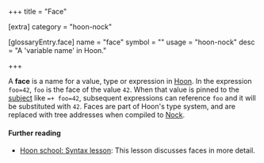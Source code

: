 +++
title = "Face"

[extra]
category = "hoon-nock"

[glossaryEntry.face]
name = "face"
symbol = ""
usage = "hoon-nock"
desc = "A 'variable name' in Hoon."

+++

A **face** is a name for a value, type or expression in
[Hoon](/glossary/hoon). In the expression `foo=42`, `foo` is the face
of the value `42`. When that value is pinned to the
[subject](/glossary/subject) like `=+ foo=42`, subsequent expressions
can reference `foo` and it will be substituted with `42`. Faces are part of
Hoon's type system, and are replaced with tree addresses when compiled to
[Nock](/glossary/nock).

#### Further reading

- [Hoon school: Syntax lesson](/courses/hoon-school/B-syntax#preserving-values-with-faces): This
  lesson discusses faces in more detail.
